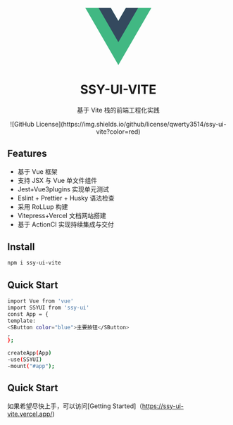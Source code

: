 <!-- # ssy-ui-vite

[![CI](https://github.com/qwerty3514/ssy-ui-vite/actions/workflows/main.yml/badge.svg)](https://github.com/qwerty3514/ssy-ui-vite/actions/workflows/main.yml) -->

<p align="center">
<div style="width:150px;margin:auto;">
<svg xmlns="http://www.w3.org/2000/svg" viewBox="0 0 261 226"><path d="M161.096.001l-30.225 52.351L100.647.001H-.005l130.877 226.688L261.749.001z" fill="#41b883"/><path d="M161.096.001l-30.225 52.351L100.647.001H52.346l78.526 136.01L209.398.001z" fill="#34495e"/></svg>
</div>

</p>
<h1 align="center">SSY-UI-VITE</h1>
<p align="center">
  基于 Vite 栈的前端工程化实践
</p>
<p align="center">
![GitHub License](https://img.shields.io/github/license/qwerty3514/ssy-ui-vite?color=red)
</p>

## Features

- 基于 Vue 框架
- 支持 JSX 与 Vue 单文件组件
- Jest+Vue3plugins 实现单元测试
- Eslint + Prettier + Husky 语法检查
- 采用 RoLLup 构建
- Vitepress+Vercel 文档网站搭建
- 基于 ActionCI 实现持续集成与交付

## Install

```bash
npm i ssy-ui-vite
```

## Quick Start

```bash
import Vue from 'vue'
import SSYUI from 'ssy-ui'
const App = {
template:
<SButton color="blue">主要按钮</SButton>
,
};

createApp(App)
-use(SSYUI)
-mount("#app");
```

## Quick Start
如果希望尽快上手，可以访问[Getting Started]（https://ssy-ui-vite.vercel.app/)
